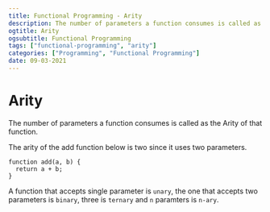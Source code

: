 ```yaml
---
title: Functional Programming - Arity
description: The number of parameters a function consumes is called as the Arity of that function.
ogtitle: Arity
ogsubtitle: Functional Programming
tags: ["functional-programming", "arity"]
categories: ["Programming", "Functional Programming"]
date: 09-03-2021
---
```


# Arity

The number of parameters a function consumes is called as the Arity of that function.

The arity of the add function below is two since it uses two parameters.

```
function add(a, b) {
  return a + b;
}
```

A function that accepts single parameter is `unary`, the one that accepts two parameters is `binary`, three is `ternary` and `n` paramters is `n-ary`.
